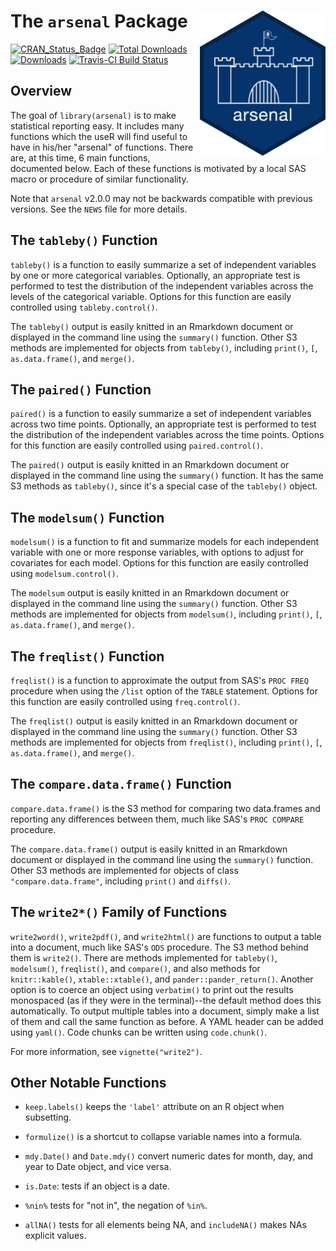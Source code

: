 
# The `arsenal` Package <img src="man/figures/arsenal.png" alt="Arsenal logo" style="float:right;height:232.25px" align="right" height="232.25">

[![CRAN_Status_Badge](http://www.r-pkg.org/badges/version/arsenal)](https://CRAN.R-project.org/package=arsenal)
[![Total Downloads](http://cranlogs.r-pkg.org/badges/grand-total/arsenal)](https://CRAN.R-project.org/package=arsenal)
[![Downloads](http://cranlogs.r-pkg.org/badges/arsenal)](https://CRAN.R-project.org/package=arsenal)
[![Travis-CI Build Status](https://travis-ci.org/eheinzen/arsenal.svg?branch=master)](https://travis-ci.org/eheinzen/arsenal)

## Overview

The goal of `library(arsenal)` is to make statistical reporting easy. It includes many functions which the useR will find useful to have
in his/her "arsenal" of functions. There are, at this time, 6 main functions, documented below. Each of these functions is
motivated by a local SAS macro or procedure of similar functionality.

Note that `arsenal` v2.0.0 may not be backwards compatible with previous versions.
See the `NEWS` file for more details.

## The `tableby()` Function

`tableby()` is a function to easily summarize a set of independent variables by one or more categorical variables.
Optionally, an appropriate test is performed to test the distribution of the independent variables across
the levels of the categorical variable. Options for this function are easily controlled using `tableby.control()`.

The `tableby()` output is easily knitted in an Rmarkdown document or displayed in the command line using the `summary()` function.
Other S3 methods are implemented for objects from `tableby()`, including `print()`, `[`, `as.data.frame()`, and `merge()`.

## The `paired()` Function

`paired()` is a function to easily summarize a set of independent variables across two time points.
Optionally, an appropriate test is performed to test the distribution of the independent variables across
the time points. Options for this function are easily controlled using `paired.control()`.

The `paired()` output is easily knitted in an Rmarkdown document or displayed in the command line using the `summary()` function.
It has the same S3 methods as `tableby()`, since it's a special case of the `tableby()` object.

## The `modelsum()` Function

`modelsum()` is a function to fit and summarize models for each independent variable with one or more response variables,
with options to adjust for covariates for each model. Options for this function are easily controlled using `modelsum.control()`.

The `modelsum` output is easily knitted in an Rmarkdown document or displayed in the command line using the `summary()` function.
Other S3 methods are implemented for objects from `modelsum()`, including `print()`, `[`, `as.data.frame()`, and `merge()`.

## The `freqlist()` Function

`freqlist()` is a function to approximate the output from SAS's `PROC FREQ` procedure when using the `/list` option of the `TABLE` statement.
Options for this function are easily controlled using `freq.control()`.

The `freqlist()` output is easily knitted in an Rmarkdown document or displayed in the command line using the `summary()` function.
Other S3 methods are implemented for objects from `freqlist()`, including `print()`, `[`, `as.data.frame()`, and `merge()`.

## The `compare.data.frame()` Function

`compare.data.frame()` is the S3 method for comparing two data.frames and reporting any differences between them,
much like SAS's `PROC COMPARE` procedure.

The `compare.data.frame()` output is easily knitted in an Rmarkdown document or displayed in the command line using the `summary()` function.
Other S3 methods are implemented for objects of class `"compare.data.frame"`, including `print()` and `diffs()`.

## The `write2*()` Family of Functions

`write2word()`, `write2pdf()`, and `write2html()` are functions to output a table into a document, much like SAS's `ODS` procedure.
  The S3 method behind them is `write2()`. There are methods implemented for `tableby()`, `modelsum()`, `freqlist()`, and `compare()`, and
  also methods for `knitr::kable()`, `xtable::xtable()`, and `pander::pander_return()`. Another option is to coerce an object using
  `verbatim()` to print out the results monospaced (as if they were in the terminal)--the default method does this automatically.
  To output multiple tables into a document, simply make a list of them and call the same function as before. A YAML
  header can be added using `yaml()`. Code chunks can be written using `code.chunk()`.
  
  For more information, see `vignette("write2")`.

## Other Notable Functions

* `keep.labels()` keeps the `'label'` attribute on an R object when subsetting.

* `formulize()` is a shortcut to collapse variable names into a formula.

* `mdy.Date()` and `Date.mdy()` convert numeric dates for month, day, and year to Date object, and vice versa.

* `is.Date`: tests if an object is a date.

* `%nin%` tests for "not in", the negation of `%in%`.

* `allNA()` tests for all elements being NA, and `includeNA()` makes NAs explicit values.
